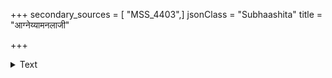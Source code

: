 +++
secondary_sources = [ "MSS_4403",]
jsonClass = "Subhaashita"
title = "आग्नेय्यामनलाजी"

+++

<details><summary>Text</summary>

आग्नेय्यामनलाजी- विकयुवतिप्रवरधातुलाभश्च।  
याम्ये माषकुलत्थं भोज्यं गान्धर्विकैर्योगः॥
</details>
